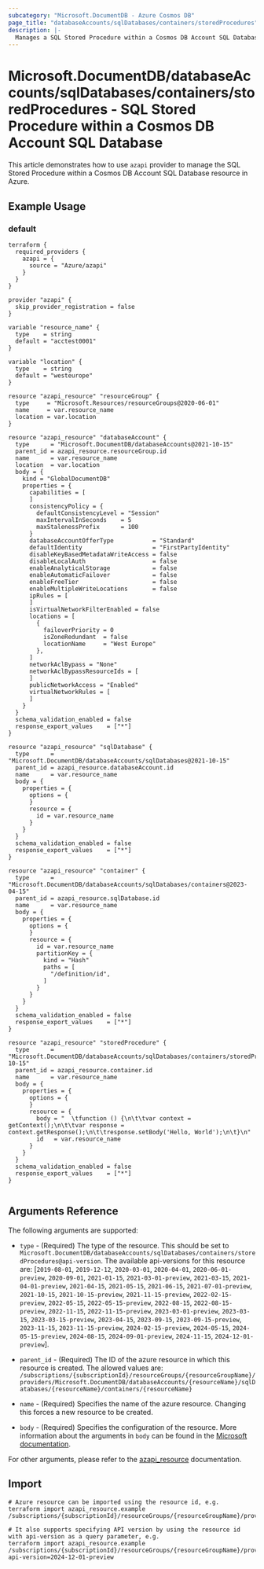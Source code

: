 ```yaml
---
subcategory: "Microsoft.DocumentDB - Azure Cosmos DB"
page_title: "databaseAccounts/sqlDatabases/containers/storedProcedures"
description: |-
  Manages a SQL Stored Procedure within a Cosmos DB Account SQL Database.
---
```


# Microsoft.DocumentDB/databaseAccounts/sqlDatabases/containers/storedProcedures - SQL Stored Procedure within a Cosmos DB Account SQL Database

This article demonstrates how to use `azapi` provider to manage the SQL Stored Procedure within a Cosmos DB Account SQL Database resource in Azure.

## Example Usage

### default

```hcl
terraform {
  required_providers {
    azapi = {
      source = "Azure/azapi"
    }
  }
}

provider "azapi" {
  skip_provider_registration = false
}

variable "resource_name" {
  type    = string
  default = "acctest0001"
}

variable "location" {
  type    = string
  default = "westeurope"
}

resource "azapi_resource" "resourceGroup" {
  type     = "Microsoft.Resources/resourceGroups@2020-06-01"
  name     = var.resource_name
  location = var.location
}

resource "azapi_resource" "databaseAccount" {
  type      = "Microsoft.DocumentDB/databaseAccounts@2021-10-15"
  parent_id = azapi_resource.resourceGroup.id
  name      = var.resource_name
  location  = var.location
  body = {
    kind = "GlobalDocumentDB"
    properties = {
      capabilities = [
      ]
      consistencyPolicy = {
        defaultConsistencyLevel = "Session"
        maxIntervalInSeconds    = 5
        maxStalenessPrefix      = 100
      }
      databaseAccountOfferType           = "Standard"
      defaultIdentity                    = "FirstPartyIdentity"
      disableKeyBasedMetadataWriteAccess = false
      disableLocalAuth                   = false
      enableAnalyticalStorage            = false
      enableAutomaticFailover            = false
      enableFreeTier                     = false
      enableMultipleWriteLocations       = false
      ipRules = [
      ]
      isVirtualNetworkFilterEnabled = false
      locations = [
        {
          failoverPriority = 0
          isZoneRedundant  = false
          locationName     = "West Europe"
        },
      ]
      networkAclBypass = "None"
      networkAclBypassResourceIds = [
      ]
      publicNetworkAccess = "Enabled"
      virtualNetworkRules = [
      ]
    }
  }
  schema_validation_enabled = false
  response_export_values    = ["*"]
}

resource "azapi_resource" "sqlDatabase" {
  type      = "Microsoft.DocumentDB/databaseAccounts/sqlDatabases@2021-10-15"
  parent_id = azapi_resource.databaseAccount.id
  name      = var.resource_name
  body = {
    properties = {
      options = {
      }
      resource = {
        id = var.resource_name
      }
    }
  }
  schema_validation_enabled = false
  response_export_values    = ["*"]
}

resource "azapi_resource" "container" {
  type      = "Microsoft.DocumentDB/databaseAccounts/sqlDatabases/containers@2023-04-15"
  parent_id = azapi_resource.sqlDatabase.id
  name      = var.resource_name
  body = {
    properties = {
      options = {
      }
      resource = {
        id = var.resource_name
        partitionKey = {
          kind = "Hash"
          paths = [
            "/definition/id",
          ]
        }
      }
    }
  }
  schema_validation_enabled = false
  response_export_values    = ["*"]
}

resource "azapi_resource" "storedProcedure" {
  type      = "Microsoft.DocumentDB/databaseAccounts/sqlDatabases/containers/storedProcedures@2021-10-15"
  parent_id = azapi_resource.container.id
  name      = var.resource_name
  body = {
    properties = {
      options = {
      }
      resource = {
        body = "  \tfunction () {\n\t\tvar context = getContext();\n\t\tvar response = context.getResponse();\n\t\tresponse.setBody('Hello, World');\n\t}\n"
        id   = var.resource_name
      }
    }
  }
  schema_validation_enabled = false
  response_export_values    = ["*"]
}


```



## Arguments Reference

The following arguments are supported:

* `type` - (Required) The type of the resource. This should be set to `Microsoft.DocumentDB/databaseAccounts/sqlDatabases/containers/storedProcedures@api-version`. The available api-versions for this resource are: [`2019-08-01`, `2019-12-12`, `2020-03-01`, `2020-04-01`, `2020-06-01-preview`, `2020-09-01`, `2021-01-15`, `2021-03-01-preview`, `2021-03-15`, `2021-04-01-preview`, `2021-04-15`, `2021-05-15`, `2021-06-15`, `2021-07-01-preview`, `2021-10-15`, `2021-10-15-preview`, `2021-11-15-preview`, `2022-02-15-preview`, `2022-05-15`, `2022-05-15-preview`, `2022-08-15`, `2022-08-15-preview`, `2022-11-15`, `2022-11-15-preview`, `2023-03-01-preview`, `2023-03-15`, `2023-03-15-preview`, `2023-04-15`, `2023-09-15`, `2023-09-15-preview`, `2023-11-15`, `2023-11-15-preview`, `2024-02-15-preview`, `2024-05-15`, `2024-05-15-preview`, `2024-08-15`, `2024-09-01-preview`, `2024-11-15`, `2024-12-01-preview`].

* `parent_id` - (Required) The ID of the azure resource in which this resource is created. The allowed values are:  
  `/subscriptions/{subscriptionId}/resourceGroups/{resourceGroupName}/providers/Microsoft.DocumentDB/databaseAccounts/{resourceName}/sqlDatabases/{resourceName}/containers/{resourceName}`

* `name` - (Required) Specifies the name of the azure resource. Changing this forces a new resource to be created.

* `body` - (Required) Specifies the configuration of the resource. More information about the arguments in `body` can be found in the [Microsoft documentation](https://learn.microsoft.com/en-us/azure/templates/Microsoft.DocumentDB/databaseAccounts/sqlDatabases/containers/storedProcedures?pivots=deployment-language-terraform).

For other arguments, please refer to the [azapi_resource](https://registry.terraform.io/providers/Azure/azapi/latest/docs/resources/resource) documentation.

## Import

 ```shell
 # Azure resource can be imported using the resource id, e.g.
 terraform import azapi_resource.example /subscriptions/{subscriptionId}/resourceGroups/{resourceGroupName}/providers/Microsoft.DocumentDB/databaseAccounts/{resourceName}/sqlDatabases/{resourceName}/containers/{resourceName}/storedProcedures/{resourceName}
 
 # It also supports specifying API version by using the resource id with api-version as a query parameter, e.g.
 terraform import azapi_resource.example /subscriptions/{subscriptionId}/resourceGroups/{resourceGroupName}/providers/Microsoft.DocumentDB/databaseAccounts/{resourceName}/sqlDatabases/{resourceName}/containers/{resourceName}/storedProcedures/{resourceName}?api-version=2024-12-01-preview
 ```
